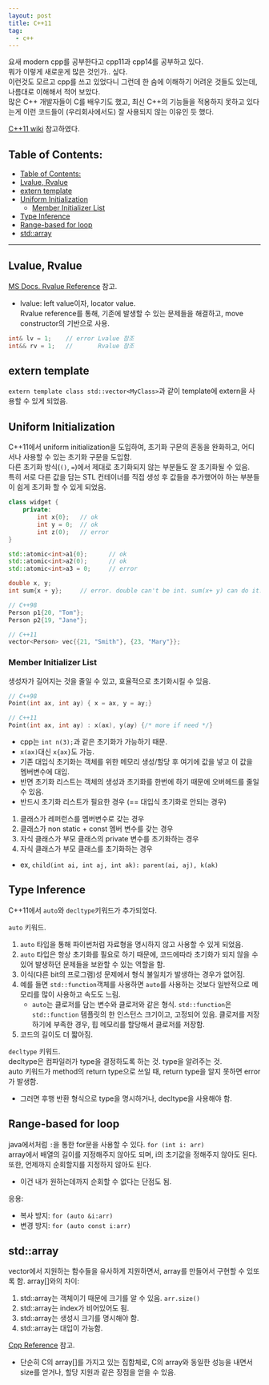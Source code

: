 ```yaml
---
layout: post
title: C++11
tag:
  - c++
---
```


요새 modern cpp를 공부한다고 cpp11과 cpp14를 공부하고 있다.  
뭐가 이렇게 새로운게 많은 것인가.. 싶다.  
이런것도 모르고 cpp를 쓰고 있었다니 그런데 한 숨에 이해하기 어려운 것들도 있는데, 나름대로 이해해서 적어 보았다.  
많은 C++ 개발자들이 C를 배우기도 했고, 최신 C++의 기능들을 적용하지 못하고 있다는게 이런 코드들이 (우리회사에서도) 잘 사용되지 않는 이유인 듯 했다.  

[C++11 wiki](https://en.wikipedia.org/wiki/C%2B%2B11) 참고하였다.  

## Table of Contents:
- [Table of Contents:](#table-of-contents)
- [Lvalue, Rvalue](#lvalue-rvalue)
- [extern template](#extern-template)
- [Uniform Initialization](#uniform-initialization)
  - [Member Initializer List](#member-initializer-list)
- [Type Inference](#type-inference)
- [Range-based for loop](#range-based-for-loop)
- [std::array](#stdarray)

-----

## Lvalue, Rvalue
[MS Docs. Rvalue Reference](https://docs.microsoft.com/ko-kr/cpp/cpp/rvalue-reference-declarator-amp-amp?view=vs-2019) 참고.  
- lvalue: left value이자, locator value.  
Rvalue reference를 통해, 기존에 발생할 수 있는 문제들을 해결하고, move constructor의 기반으로 사용.
```cpp
int& lv = 1;    // error Lvalue 참조
int&& rv = 1;   //       Rvalue 참조
```

## extern template
`extern template class std::vector<MyClass>`과 같이 template에 extern을 사용할 수 있게 되었음.

## Uniform Initialization
C++11에서 uniform initialization을 도입하여, 초기화 구문의 혼동을 완화하고, 어디서나 사용할 수 있는 초기화 구문을 도입함.  
다른 초기화 방식(`()`, `=`)에서 제대로 초기화되지 않는 부분들도 잘 초기화될 수 있음.  
특히 서로 다른 값을 담는 STL 컨테이너를 직접 생성 후 값들을 추가했어야 하는 부분들이 쉽게 초기화 할 수 있게 되었음.  
```cpp
class widget {
    private:
        int x{0};   // ok
        int y = 0;  // ok
        int z(0);   // error
}

std::atomic<int>a1{0};      // ok
std::atomic<int>a2(0);      // ok
std::atomic<int>a3 = 0;     // error

double x, y;
int sum{x + y};     // error. double can't be int. sum(x+ y) can do it.

// C++98
Person p1{20, "Tom"};
Person p2{19, "Jane"};

// C++11
vector<Person> vec{{21, "Smith"}, {23, "Mary"}};
```

### Member Initializer List
생성자가 길어지는 것을 줄일 수 있고, 효율적으로 초기화시킬 수 있음.  
```cpp
// C++98
Point(int ax, int ay) { x = ax, y = ay;}

// C++11
Point(int ax, int ay) : x(ax), y(ay) {/* more if need */}
```
* cpp는 `int n(3);`과 같은 초기화가 가능하기 때문.
* `x(ax)`대신 `x{ax}`도 가능.
* 기존 대입식 초기화는 객체를 위한 메모리 생성/할당 후 여기에 값을 넣고 이 값을 멤버변수에 대입.
* 반면 초기화 리스트는 객체의 생성과 초기화를 한번에 하기 때문에 오버헤드를 줄일 수 있음.
* 반드시 초기화 리스트가 필요한 경우 (== 대입식 초기화로 안되는 경우)
1. 클래스가 레퍼런스를 멤버변수로 갖는 경우
2. 클래스가 non static + const 멤버 변수를 갖는 경우
3. 자식 클래스가 부모 클래스의 private 변수를 초기화하는 경우
4. 자식 클래스가 부모 클래스를 초기화하는 경우
  - ex, `child(int ai, int aj, int ak): parent(ai, aj), k(ak)`

## Type Inference
C++11에서 `auto`와 `decltype`키워드가 추가되었다.  

`auto` 키워드.  
1. `auto` 타입을 통해 파이썬처럼 자료형을 명시하지 않고 사용할 수 있게 되었음.
2. `auto` 타입은 항상 초기화를 필요로 하기 때문에, 코드에따라 초기화가 되지 않을 수 있어 발생하던 문제들을 보완할 수 있는 역할을 함.
3. 이식(다른 bit의 프로그램)성 문제에서 형식 불일치가 발생하는 경우가 없어짐.
4. 예를 들면 `std::function`객체를 사용하면 `auto`를 사용하는 것보다 일반적으로 메모리를 많이 사용하고 속도도 느림.
   - `auto`는 클로저를 담는 변수와 클로저와 같은 형식. `std::function`은 `std::function` 템플릿의 한 인스턴스 크기이고, 고정되어 있음. 클로저를 저장하기에 부족한 경우, 힙 메모리를 할당해서 클로저를 저장함.
5. 코드의 길이도 더 짧아짐.

`decltype` 키워드.  
decltype은 컴파일러가 type을 결정하도록 하는 것. type을 알려주는 것.  
auto 키워드가 method의 return type으로 쓰일 때, return type을 알지 못하면 error가 발생함.
- 그러면 후행 반환 형식으로 type을 명시하거나, decltype을 사용해야 함.

## Range-based for loop
java에서처럼 `:`을 통한 for문을 사용할 수 있다. `for (int i: arr)`  
array에서 배열의 길이를 지정해주지 않아도 되며, i의 초기값을 정해주지 않아도 된다.  
또한, 언제까지 순회할지를 지정하지 않아도 된다.  
- 이건 내가 원하는데까지 순회할 수 없다는 단점도 됨.

응용:  
* 복사 방지: `for (auto &i:arr)`
* 변경 방지: `for (auto const i:arr)`

## std::array
vector에서 지원하는 함수들을 유사하게 지원하면서, array를 만들어서 구현할 수 있또록 함.
array[]와의 차이:  
1. std::array는 객체이기 때문에 크기를 알 수 있음. `arr.size()`
2. std::array는 index가 비어있어도 됨.
3. std::array는 생성시 크기를 명시해야 함.
4. std::array는 대입이 가능함.

[Cpp Reference](https://en.cppreference.com/w/cpp/container/array) 참고.
- 단순히 C의 array[]를 가지고 있는 집합체로, C의 array와 동일한 성능을 내면서 size를 얻거나, 할당 지원과 같은 장점을 얻을 수 있음.

